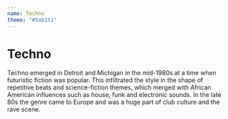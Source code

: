 ```yaml
---
name: Techno
theme: "#5ab151"
---
```


# Techno

Techno emerged in Detroit and Michigan in the mid-1980s at a time when futuristic fiction was popular. This infiltrated the style in the shape of repetitive beats and science-fiction themes, which merged with African American influences such as house, funk and electronic sounds. In the late 80s the genre came to Europe and was a huge part of club culture and the rave scene.
